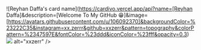 ![Reyhan Daffa's card name](https://cardivo.vercel.app/api?name=[Reyhan Daffa]&description=[Welcome To My GitHub 😁]&image=[https://avatars.githubusercontent.com/u/106092370]&backgroundColor=%23222C35&instagram=xx.zerrr&github=xxzerr&pattern=topography&colorPattern=%2347597E&fontColor=%23ddd&iconColor=%23fff&opacity=0.3)
![](https://komarev.com/ghpvc/?username=xxzerr&style=flat)
    alt="xxzerr" /> 
